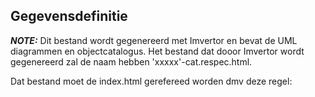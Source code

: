 Gegevensdefinitie
-----------------

**_NOTE:_** Dit bestand wordt gegenereerd met Imvertor en bevat de UML diagrammen en objectcatalogus.
Het bestand dat dooor Imvertor wordt gegenereerd zal de naam hebben 'xxxxx'-cat.respec.html.

Dat bestand moet de index.html gerefereed worden  dmv deze regel:

  <!-- import door imvertor gegenereerde deel--> 
  <div id="Objectcatalogus" data-include="data/xxxxx-cat.respec.html" data-include-replace="true"></div>